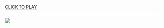 
<a href="https://premium76.site?title=year_of_the_snake_google_game_2025&ref=12M">CLICK TO PLAY</a></h3>
<hr>

<a href="https://premium76.site?title=year_of_the_snake_google_game_2025&ref=12M"><img src="https://clearcache.store/games.png"></a>


